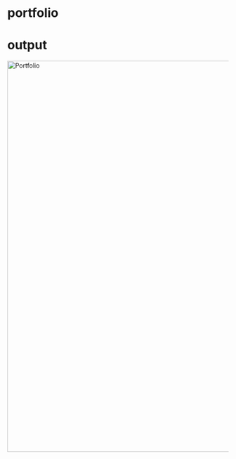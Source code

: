 # portfolio
# output
<img width="889" alt="Portfolio" src="https://github.com/Gitanjali-Rana/portfolio/assets/113348203/a6b2a1c7-2a52-4425-9ba2-203e64613164">
